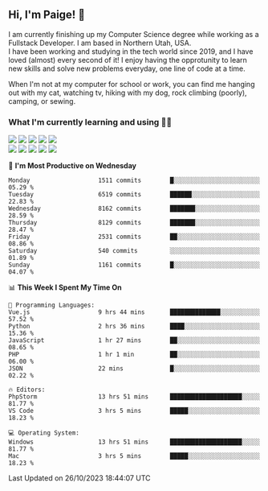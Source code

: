 ## Hi, I'm Paige! :vulcan_salute:

I am currently finishing up my Computer Science degree while working as a Fullstack Developer. I am based in Northern Utah, USA. \
I have been working and studying in the tech world since 2019, and I have loved (almost) every second of it! I enjoy having the opprotunity to learn new skills and solve new problems everyday, one line of code at a time.  

When I'm not at my computer for school or work, you can find me hanging out with my cat, watching tv, hiking with my dog, rock climbing (poorly), camping, or sewing.  

### What I'm currently learning and using :woman_technologist:
![](https://img.shields.io/badge/Laravel-FF2D20?style=for-the-badge&logo=laravel&logoColor=white) 
![](https://img.shields.io/badge/PHP-777BB4?style=for-the-badge&logo=php&logoColor=white)
![](https://img.shields.io/badge/Vue.js-35495E?style=for-the-badge&logo=vuedotjs&logoColor=4FC08D) 
![](https://img.shields.io/badge/MySQL-005C84?style=for-the-badge&logo=mysql&logoColor=white) 
![](https://img.shields.io/badge/Tailwind_CSS-38B2AC?style=for-the-badge&logo=tailwind-css&logoColor=white) \
![](https://img.shields.io/badge/Python-FFD43B?style=for-the-badge&logo=python&logoColor=blue)
![](https://img.shields.io/badge/Django-092E20?style=for-the-badge&logo=django&logoColor=green)
![](https://img.shields.io/badge/Kotlin-0095D5?&style=for-the-badge&logo=kotlin&logoColor=white)
![](https://img.shields.io/badge/Java-ED8B00?style=for-the-badge&logo=java&logoColor=white)
![](https://img.shields.io/badge/Haskell-5D4F85?style=for-the-badge&logo=haskell&logoColor=white) 

<!--START_SECTION:waka-->
📅 **I'm Most Productive on Wednesday** 

```text
Monday                   1511 commits        █░░░░░░░░░░░░░░░░░░░░░░░░   05.29 % 
Tuesday                  6519 commits        ██████░░░░░░░░░░░░░░░░░░░   22.83 % 
Wednesday                8162 commits        ███████░░░░░░░░░░░░░░░░░░   28.59 % 
Thursday                 8129 commits        ███████░░░░░░░░░░░░░░░░░░   28.47 % 
Friday                   2531 commits        ██░░░░░░░░░░░░░░░░░░░░░░░   08.86 % 
Saturday                 540 commits         ░░░░░░░░░░░░░░░░░░░░░░░░░   01.89 % 
Sunday                   1161 commits        █░░░░░░░░░░░░░░░░░░░░░░░░   04.07 % 
```


📊 **This Week I Spent My Time On** 

```text
💬 Programming Languages: 
Vue.js                   9 hrs 44 mins       ██████████████░░░░░░░░░░░   57.52 % 
Python                   2 hrs 36 mins       ████░░░░░░░░░░░░░░░░░░░░░   15.36 % 
JavaScript               1 hr 27 mins        ██░░░░░░░░░░░░░░░░░░░░░░░   08.65 % 
PHP                      1 hr 1 min          ██░░░░░░░░░░░░░░░░░░░░░░░   06.00 % 
JSON                     22 mins             █░░░░░░░░░░░░░░░░░░░░░░░░   02.22 % 

🔥 Editors: 
PhpStorm                 13 hrs 51 mins      ████████████████████░░░░░   81.77 % 
VS Code                  3 hrs 5 mins        █████░░░░░░░░░░░░░░░░░░░░   18.23 % 

💻 Operating System: 
Windows                  13 hrs 51 mins      ████████████████████░░░░░   81.77 % 
Mac                      3 hrs 5 mins        █████░░░░░░░░░░░░░░░░░░░░   18.23 % 
```


 Last Updated on 26/10/2023 18:44:07 UTC
<!--END_SECTION:waka-->
